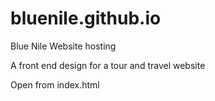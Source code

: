 # bluenile.github.io
Blue Nile Website hosting

A front end design for a tour and travel website

Open from index.html

